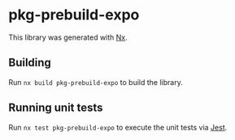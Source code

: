 # pkg-prebuild-expo

This library was generated with [Nx](https://nx.dev).

## Building

Run `nx build pkg-prebuild-expo` to build the library.

## Running unit tests

Run `nx test pkg-prebuild-expo` to execute the unit tests via [Jest](https://jestjs.io).
